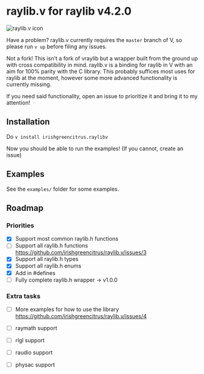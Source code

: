 # raylib.v for raylib v4.2.0
![raylib.v icon](icon.png)

Have a problem? raylib.v currently requires the `master` branch of V, so please run `v up` before filing any issues.

Not a fork! This isn't a fork of vraylib but a wrapper built from the ground up with cross compatibility in mind.
raylib.v is a binding for raylib in V with an aim for 100% parity with the C library.
This probably suffices most uses for raylib at the moment, however some more advanced functionality is currently missing.

If you need said functionality, open an issue to prioritize it and bring it to my attention!

## Installation
Do `v install irishgreencitrus.raylibv`

Now you should be able to run the examples! (If you cannot, create an issue)
## Examples
See the `examples/` folder for some examples.
## Roadmap
### Priorities
- [x] Support most common raylib.h functions
- [ ] Support all raylib.h functions https://github.com/irishgreencitrus/raylib.v/issues/3
- [x] Support all raylib.h types
- [x] Support all raylib.h enums
- [x] Add in #defines
- [ ] Fully complete raylib.h wrapper -> v1.0.0
### Extra tasks
- [ ] More examples for how to use the library https://github.com/irishgreencitrus/raylib.v/issues/4
- [ ] raymath support
- [ ] rlgl support
- [ ] raudio support
- [ ] physac support


